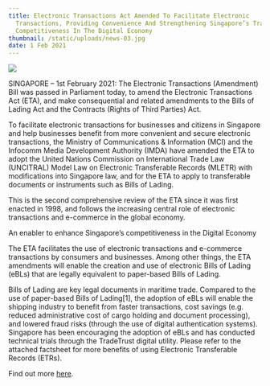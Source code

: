 ```yaml
---
title: Electronic Transactions Act Amended To Facilitate Electronic
  Transactions, Providing Convenience And Strengthening Singapore’s Trade
  Competitiveness In The Digital Economy
thumbnail: /static/uploads/news-03.jpg
date: 1 Feb 2021
---
```


![](/static/uploads/news-03.jpg)

SINGAPORE – 1st February 2021: The Electronic Transactions (Amendment) Bill was passed in Parliament today, to amend the Electronic Transactions Act (ETA), and make consequential and related amendments to the Bills of Lading Act and the Contracts (Rights of Third Parties) Act.

To facilitate electronic transactions for businesses and citizens in Singapore and help businesses benefit from more convenient and secure electronic transactions, the Ministry of Communications & Information (MCI) and the Infocomm Media Development Authority (IMDA) have amended the ETA to adopt the United Nations Commission on International Trade Law (UNCITRAL) Model Law on Electronic Transferable Records (MLETR) with modifications into Singapore law, and for the ETA to apply to transferable documents or instruments such as Bills of Lading.

This is the second comprehensive review of the ETA since it was first enacted in 1998, and follows the increasing central role of electronic transactions and e-commerce in the global economy.

An enabler to enhance Singapore’s competitiveness in the Digital Economy

The ETA facilitates the use of electronic transactions and e-commerce transactions by consumers and businesses. Among other things, the ETA amendments will enable the creation and use of electronic Bills of Lading (eBLs) that are legally equivalent to paper-based Bills of Lading.

Bills of Lading are key legal documents in maritime trade. Compared to the use of paper-based Bills of Lading\[1], the adoption of eBLs will enable the shipping industry to benefit from faster transactions, cost savings (e.g. reduced administrative cost of cargo holding and document processing), and lowered fraud risks (through the use of digital authentication systems). Singapore has been encouraging the adoption of eBLs and has conducted technical trials through the TradeTrust digital utility. Please refer to the attached factsheet for more benefits of using Electronic Transferable Records (ETRs).

Find out more [here](https://www.imda.gov.sg/news-and-events/Media-Room/Media-Releases/2021/Electronic-Transactions-Act-Amended-To-Facilitate-Electronic-Transactions-Providing-Convenience-And-Strengthening-Singapores-Trade-Competitiveness).
